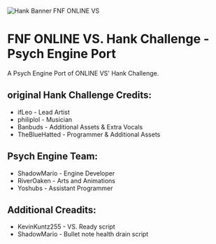 ![Hank Banner FNF ONLINE VS](https://user-images.githubusercontent.com/95587502/155732612-61398705-23bd-41e3-86a2-9df7547fc33b.png)

# FNF ONLINE VS. Hank Challenge - Psych Engine Port
A Psych Engine Port of ONLINE VS' Hank Challenge.

## original Hank Challenge Credits:

* ifLeo - Lead Artist
* philiplol - Musician
* Banbuds - Additional Assets & Extra Vocals
* TheBlueHatted - Programmer & Additional Assets

## Psych Engine Team:

* ShadowMario - Engine Developer
* RiverOaken - Arts and Animations
* Yoshubs - Assistant Programmer

## Additional Creadits:

* KevinKuntz255 - VS. Ready script
* ShadowMario - Bullet note health drain script

